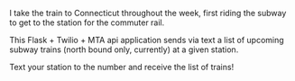 I take the train to Connecticut throughout the week, first riding the subway to get to the station for the commuter rail. 

This Flask + Twilio + MTA api application sends via text a list of upcoming subway trains (north bound only, currently) at a given station. 

Text your station to the number and receive the list of trains!
